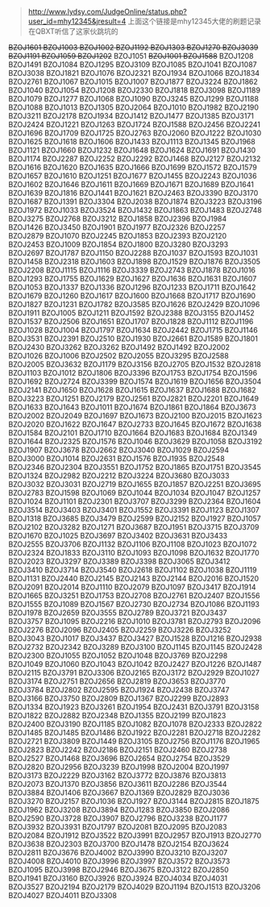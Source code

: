 >http://www.lydsy.com/JudgeOnline/status.php?user_id=mhy12345&jresult=4
上面这个链接是mhy12345大佬的刷题记录  
在QBXT听信了这家伙跳坑的  
  
<del>BZOJ1601 BZOJ1003 BZOJ1002 BZOJ1192 BZOJ1303 BZOJ1270 BZOJ3039 BZOJ1191 BZOJ1059 BZOJ1202</del> BZOJ1051 <del>BZOJ1001 BZOJ1588</del> BZOJ1208 BZOJ1491 BZOJ1084 BZOJ1295 BZOJ3109 BZOJ1085 BZOJ1041 BZOJ1087 BZOJ3038 BZOJ1821 BZOJ1076 BZOJ2321 BZOJ1934 BZOJ1066 BZOJ1834 BZOJ2761 BZOJ1067 BZOJ1015 BZOJ1007 BZOJ1877 BZOJ3224 BZOJ1862 BZOJ1040 BZOJ1054 BZOJ1208 BZOJ2330 BZOJ1818 BZOJ3098 BZOJ1189 BZOJ1079 BZOJ1277 BZOJ1068 BZOJ1090 BZOJ3245 BZOJ1299 BZOJ1188 BZOJ1088 BZOJ1013 BZOJ1305 BZOJ2064 BZOJ1010 BZOJ1982 BZOJ2190 BZOJ3211 BZOJ2178 BZOJ1934 BZOJ1412 BZOJ1477 BZOJ1385 BZOJ3171 BZOJ2424 BZOJ1221 BZOJ1263 BZOJ1724 BZOJ1588 BZOJ2456 BZOJ2241 BZOJ1696 BZOJ1709 BZOJ1725 BZOJ2763 BZOJ2060 BZOJ1222 BZOJ1030 BZOJ1625 BZOJ1618 BZOJ1606 BZOJ1433 BZOJ1113 BZOJ1345 BZOJ1968 BZOJ1121 BZOJ1660 BZOJ1232 BZOJ1648 BZOJ1624 BZOJ1691 BZOJ1430 BZOJ1174 BZOJ2287 BZOJ2252 BZOJ2292 BZOJ1468 BZOJ2127 BZOJ2132 BZOJ1616 BZOJ1620 BZOJ1635 BZOJ1666 BZOJ1699 BZOJ1572 BZOJ1579 BZOJ1657 BZOJ1610 BZOJ1251 BZOJ1677 BZOJ1455 BZOJ2243 BZOJ1036 BZOJ1602 BZOJ1646 BZOJ1611 BZOJ1669 BZOJ1671 BZOJ1689 BZOJ1641 BZOJ1639 BZOJ1816 BZOJ1441 BZOJ1621 BZOJ2463 BZOJ3390 BZOJ3170 BZOJ1687 BZOJ1391 BZOJ3304 BZOJ2038 BZOJ1874 BZOJ3223 BZOJ3196 BZOJ1972 BZOJ1033 BZOJ3524 BZOJ1432 BZOJ1863 BZOJ1483 BZOJ2748 BZOJ3275 BZOJ2768 BZOJ3212 BZOJ1858 BZOJ2396 BZOJ1984 BZOJ1426 BZOJ3450 BZOJ1901 BZOJ1977 BZOJ2326 BZOJ2257 BZOJ2879 BZOJ1070 BZOJ2245 BZOJ1853 BZOJ2393 BZOJ2120 BZOJ2453 BZOJ1009 BZOJ1854 BZOJ1800 BZOJ3280 BZOJ3293 BZOJ2697 BZOJ1787 BZOJ1150 BZOJ2288 BZOJ1037 BZOJ1593 BZOJ1031 BZOJ1458 BZOJ2318 BZOJ1603 BZOJ1898 BZOJ1529 BZOJ1876 BZOJ3505 BZOJ2208 BZOJ1115 BZOJ1116 BZOJ3339 BZOJ2743 BZOJ1878 BZOJ1016 BZOJ1293 BZOJ1755 BZOJ1629 BZOJ1627 BZOJ1636 BZOJ1631 BZOJ1607 BZOJ1053 BZOJ1337 BZOJ1336 BZOJ1296 BZOJ1233 BZOJ1711 BZOJ1642 BZOJ1679 BZOJ1260 BZOJ1617 BZOJ1600 BZOJ1668 BZOJ1717 BZOJ1690 BZOJ1827 BZOJ1231 BZOJ1782 BZOJ3585 BZOJ1626 BZOJ2429 BZOJ1096 BZOJ1911 BZOJ1005 BZOJ1211 BZOJ1592 BZOJ2388 BZOJ3155 BZOJ1452 BZOJ1537 BZOJ2506 BZOJ1651 BZOJ1707 BZOJ1828 BZOJ1112 BZOJ1196 BZOJ1028 BZOJ1004 BZOJ1797 BZOJ1634 BZOJ2442 BZOJ1715 BZOJ1146 BZOJ3531 BZOJ2391 BZOJ2510 BZOJ1930 BZOJ2661 BZOJ1589 BZOJ1801 BZOJ2430 BZOJ3262 BZOJ3262 BZOJ1492 BZOJ1492 BZOJ2002 BZOJ1026 BZOJ1006 BZOJ2502 BZOJ2055 BZOJ3295 BZOJ2588 BZOJ2005 BZOJ3632 BZOJ1179 BZOJ3156 BZOJ2705 BZOJ1532 BZOJ2818 BZOJ1103 BZOJ1012 BZOJ1806 BZOJ3396 BZOJ1753 BZOJ1754 BZOJ1596 BZOJ1692 BZOJ2724 BZOJ3399 BZOJ1574 BZOJ1619 BZOJ1656 BZOJ3504 BZOJ2141 BZOJ1650 BZOJ1628 BZOJ1615 BZOJ1637 BZOJ1688 BZOJ1682 BZOJ3223 BZOJ1251 BZOJ2179 BZOJ2561 BZOJ2821 BZOJ2201 BZOJ1649 BZOJ1633 BZOJ1643 BZOJ1011 BZOJ1674 BZOJ1861 BZOJ1864 BZOJ3673 BZOJ2002 BZOJ2049 BZOJ1697 BZOJ1673 BZOJ2100 BZOJ2015 BZOJ1623 BZOJ2020 BZOJ1622 BZOJ1647 BZOJ2733 BZOJ1645 BZOJ1672 BZOJ1638 BZOJ1584 BZOJ2101 BZOJ1710 BZOJ1664 BZOJ1683 BZOJ1684 BZOJ1349 BZOJ1644 BZOJ2325 BZOJ1576 BZOJ1046 BZOJ3629 BZOJ1058 BZOJ3192 BZOJ1907 BZOJ3678 BZOJ2662 BZOJ3040 BZOJ1029 BZOJ2594 BZOJ3000 BZOJ1014 BZOJ2631 BZOJ1576 BZOJ1935 BZOJ2548 BZOJ2346 BZOJ2304 BZOJ3551 BZOJ1752 BZOJ1865 BZOJ1751 BZOJ3545 BZOJ1324 BZOJ2982 BZOJ2212 BZOJ3224 BZOJ3680 BZOJ3033 BZOJ3032 BZOJ3031 BZOJ2719 BZOJ1655 BZOJ1857 BZOJ2251 BZOJ3695 BZOJ2783 BZOJ1598 BZOJ1069 BZOJ1044 BZOJ1034 BZOJ1047 BZOJ1257 BZOJ1024 BZOJ1101 BZOJ2301 BZOJ3707 BZOJ3299 BZOJ2364 BZOJ1604 BZOJ3514 BZOJ3403 BZOJ3401 BZOJ1552 BZOJ3391 BZOJ1123 BZOJ1307 BZOJ1318 BZOJ3685 BZOJ3479 BZOJ2599 BZOJ2152 BZOJ1927 BZOJ1057 BZOJ2102 BZOJ3282 BZOJ1271 BZOJ3687 BZOJ1951 BZOJ3715 BZOJ3709 BZOJ1670 BZOJ1025 BZOJ3697 BZOJ3402 BZOJ3631 BZOJ3433 BZOJ2555 BZOJ3706 BZOJ1132 BZOJ1106 BZOJ1108 BZOJ1023 BZOJ1072 BZOJ2324 BZOJ1833 BZOJ3110 BZOJ1093 BZOJ1098 BZOJ1632 BZOJ1770 BZOJ2023 BZOJ3297 BZOJ3389 BZOJ3398 BZOJ3065 BZOJ3412 BZOJ3410 BZOJ3714 BZOJ3540 BZOJ2618 BZOJ1102 BZOJ1038 BZOJ1119 BZOJ1131 BZOJ2440 BZOJ2145 BZOJ2143 BZOJ2144 BZOJ2016 BZOJ1520 BZOJ2091 BZOJ2014 BZOJ1110 BZOJ2079 BZOJ1097 BZOJ3417 BZOJ1914 BZOJ1665 BZOJ3251 BZOJ1753 BZOJ2708 BZOJ2761 BZOJ2407 BZOJ1556 BZOJ1555 BZOJ1089 BZOJ1567 BZOJ2730 BZOJ2734 BZOJ1086 BZOJ1193 BZOJ1978 BZOJ2659 BZOJ3555 BZOJ2789 BZOJ3721 BZOJ3437 BZOJ3757 BZOJ1095 BZOJ2216 BZOJ1010 BZOJ3781 BZOJ2793 BZOJ2096 BZOJ2276 BZOJ2096 BZOJ2405 BZOJ2259 BZOJ3226 BZOJ3252 BZOJ3043 BZOJ1017 BZOJ3437 BZOJ3427 BZOJ1528 BZOJ1216 BZOJ2938 BZOJ2732 BZOJ2342 BZOJ3289 BZOJ3100 BZOJ1145 BZOJ1145 BZOJ2428 BZOJ2300 BZOJ1055 BZOJ1052 BZOJ1048 BZOJ3769 BZOJ2298 BZOJ1049 BZOJ1060 BZOJ1043 BZOJ1042 BZOJ2427 BZOJ1226 BZOJ1487 BZOJ2115 BZOJ3791 BZOJ3306 BZOJ2165 BZOJ3172 BZOJ2929 BZOJ1027 BZOJ3174 BZOJ2751 BZOJ2656 BZOJ2819 BZOJ3653 BZOJ3770 BZOJ3784 BZOJ2802 BZOJ2595 BZOJ1924 BZOJ2438 BZOJ3747 BZOJ3166 BZOJ3750 BZOJ2809 BZOJ1367 BZOJ2299 BZOJ2893 BZOJ1334 BZOJ1923 BZOJ3261 BZOJ1954 BZOJ2431 BZOJ3791 BZOJ3158 BZOJ1822 BZOJ2882 BZOJ2348 BZOJ1355 BZOJ2199 BZOJ1823 BZOJ2400 BZOJ3190 BZOJ1185 BZOJ1082 BZOJ1078 BZOJ2333 BZOJ2822 BZOJ1485 BZOJ1485 BZOJ1486 BZOJ1922 BZOJ2281 BZOJ2718 BZOJ2282 BZOJ2721 BZOJ3809 BZOJ1449 BZOJ3105 BZOJ2756 BZOJ1176 BZOJ1965 BZOJ2823 BZOJ2242 BZOJ2186 BZOJ2151 BZOJ2460 BZOJ2738 BZOJ2527 BZOJ1468 BZOJ3696 BZOJ2654 BZOJ2754 BZOJ3529 BZOJ2820 BZOJ2956 BZOJ3239 BZOJ1998 BZOJ2004 BZOJ1997 BZOJ3173 BZOJ2229 BZOJ3162 BZOJ3772 BZOJ3876 BZOJ3813 BZOJ2073 BZOJ1370 BZOJ3856 BZOJ3611 BZOJ2286 BZOJ3544 BZOJ3884 BZOJ1406 BZOJ3667 BZOJ1369 BZOJ2829 BZOJ3036 BZOJ3270 BZOJ2157 BZOJ1036 BZOJ1927 BZOJ3144 BZOJ2815 BZOJ1875 BZOJ1962 BZOJ3208 BZOJ3894 BZOJ1283 BZOJ3850 BZOJ2086 BZOJ2590 BZOJ3728 BZOJ3907 BZOJ2796 BZOJ3238 BZOJ1177 BZOJ3932 BZOJ3931 BZOJ1797 BZOJ2081 BZOJ2095 BZOJ2083 BZOJ2084 BZOJ1912 BZOJ3522 BZOJ3991 BZOJ2957 BZOJ1913 BZOJ2770 BZOJ3638 BZOJ2303 BZOJ3700 BZOJ1478 BZOJ2154 BZOJ3624 BZOJ2811 BZOJ3676 BZOJ4002 BZOJ3990 BZOJ3210 BZOJ3207 BZOJ4008 BZOJ4010 BZOJ3996 BZOJ3997 BZOJ3572 BZOJ3573 BZOJ1095 BZOJ3998 BZOJ2946 BZOJ3675 BZOJ3122 BZOJ2850 BZOJ1941 BZOJ3160 BZOJ3926 BZOJ3924 BZOJ4034 BZOJ4031 BZOJ3527 BZOJ2194 BZOJ2179 BZOJ4029 BZOJ1194 BZOJ1513 BZOJ3206 BZOJ4027 BZOJ4011 BZOJ3308

